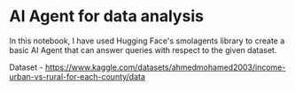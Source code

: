 # AI Agent for data analysis

In this notebook, I have used Hugging Face's smolagents library to create a basic AI Agent that can answer queries with respect to the given dataset.

Dataset - https://www.kaggle.com/datasets/ahmedmohamed2003/income-urban-vs-rural-for-each-county/data
